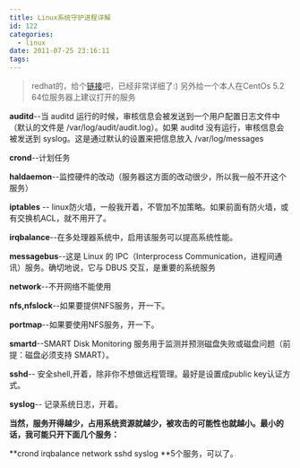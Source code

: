 ```yaml
---
title: Linux系统守护进程详解
id: 122
categories:
  - linux
date: 2011-07-25 23:16:11
tags:
---
```


> redhat的，给个[链接](http://www.linux-cn.com/html/linux/Security/20070421/9425.shtml)吧，已经非常详细了:) 另外给一个本人在CentOs 5.2 64位服务器上建议打开的服务

**auditd**--当 auditd 运行的时候，审核信息会被发送到一个用户配置日志文件中（默认的文件是 /var/log/audit/audit.log）。如果 auditd 没有运行，审核信息会被发送到 syslog。这是通过默认的设置来把信息放入 /var/log/messages

**crond**--计划任务

**haldaemon**--监控硬件的改动（服务器这方面的改动很少，所以我一般不开这个服务）

**iptables** -- linux防火墙，一般我开着，不管加不加策略。如果前面有防火墙，或有交换机ACL，就不用开了。

**irqbalance**--在多处理器系统中，启用该服务可以提高系统性能。

**messagebus**--这是 Linux 的 IPC（Interprocess Communication，进程间通讯）服务。确切地说，它与 DBUS 交互，是重要的系统服务

**network**--不开网络不能使用

**nfs,nfslock**--如果要提供NFS服务，开一下。

**portmap**--如果要使用NFS服务，开一下。

**smartd**--SMART Disk Monitoring 服务用于监测并预测磁盘失败或磁盘问题（前提：磁盘必须支持 SMART）。

**sshd**-- 安全shell,开着，除非你不想做远程管理。最好是设置成public key认证方式。

**syslog**-- 记录系统日志，开着。

**当然，服务开得越少，占用系统资源就越少，被攻击的可能性也就越小。最小的话，我可能只开下面几个服务：**

**crond irqbalance network sshd syslog **5个服务，可以了。 

 